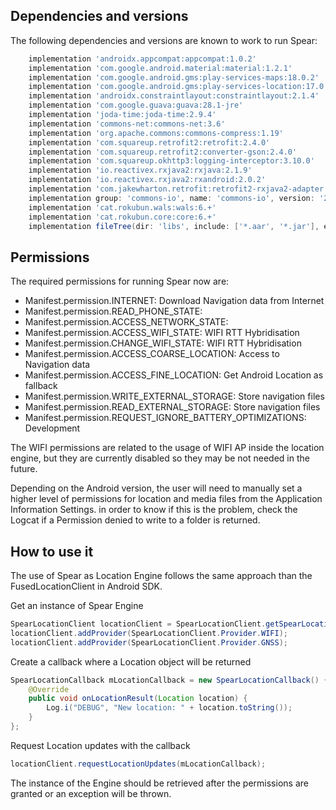 
## Dependencies and versions

The following dependencies and versions are known to work to run Spear:

``` groovy
    implementation 'androidx.appcompat:appcompat:1.0.2'
    implementation 'com.google.android.material:material:1.2.1'
    implementation 'com.google.android.gms:play-services-maps:18.0.2'
    implementation 'com.google.android.gms:play-services-location:17.0.0'
    implementation 'androidx.constraintlayout:constraintlayout:2.1.4'
    implementation 'com.google.guava:guava:28.1-jre'
    implementation 'joda-time:joda-time:2.9.4'
    implementation 'commons-net:commons-net:3.6'
    implementation 'org.apache.commons:commons-compress:1.19'
    implementation 'com.squareup.retrofit2:retrofit:2.4.0'
    implementation 'com.squareup.retrofit2:converter-gson:2.4.0'
    implementation 'com.squareup.okhttp3:logging-interceptor:3.10.0'
    implementation 'io.reactivex.rxjava2:rxjava:2.1.9'
    implementation 'io.reactivex.rxjava2:rxandroid:2.0.2'
    implementation 'com.jakewharton.retrofit:retrofit2-rxjava2-adapter:1.0.0'
    implementation group: 'commons-io', name: 'commons-io', version: '2.6'
    implementation 'cat.rokubun.wals:wals:6.+'
    implementation 'cat.rokubun.core:core:6.+'
    implementation fileTree(dir: 'libs', include: ['*.aar', '*.jar'], exclude: [])
```

## Permissions

The required permissions for running Spear now are:

- Manifest.permission.INTERNET: Download Navigation data from Internet
- Manifest.permission.READ_PHONE_STATE: 
- Manifest.permission.ACCESS_NETWORK_STATE:
- Manifest.permission.ACCESS_WIFI_STATE: WIFI RTT Hybridisation
- Manifest.permission.CHANGE_WIFI_STATE: WIFI RTT Hybridisation
- Manifest.permission.ACCESS_COARSE_LOCATION: Access to Navigation data
- Manifest.permission.ACCESS_FINE_LOCATION: Get Android Location as fallback
- Manifest.permission.WRITE_EXTERNAL_STORAGE: Store navigation files
- Manifest.permission.READ_EXTERNAL_STORAGE: Store navigation files
- Manifest.permission.REQUEST_IGNORE_BATTERY_OPTIMIZATIONS: Development

The WIFI permissions are related to the usage of WIFI AP inside the location engine, but they are 
currently disabled so they may be not needed in the future.

Depending on the Android version, the user will need to manually set a higher level of permissions 
for location and media files from the Application Information Settings. in order to know if this is the problem, 
check the Logcat if a Permission denied to write to a folder is returned.


## How to use it

The use of Spear as Location Engine follows the same approach than the FusedLocationClient in Android SDK.

Get an instance of Spear Engine

``` java
SpearLocationClient locationClient = SpearLocationClient.getSpearLocationProvider(this);
locationClient.addProvider(SpearLocationClient.Provider.WIFI);
locationClient.addProvider(SpearLocationClient.Provider.GNSS);
```


Create a callback where a Location object will be returned

``` java
SpearLocationCallback mLocationCallback = new SpearLocationCallback() {
    @Override
    public void onLocationResult(Location location) {
        Log.i("DEBUG", "New location: " + location.toString());
    }
};
```


Request Location updates with the callback

``` java
locationClient.requestLocationUpdates(mLocationCallback);
```

The instance of the Engine should be retrieved after the permissions are granted or an exception will 
be thrown.


